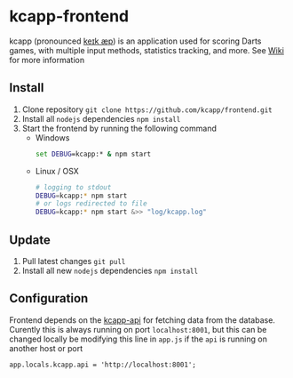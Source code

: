 # kcapp-frontend
kcapp (pronounced [keɪk æp](https://en.wikipedia.org/wiki/Help:IPA/English)) is an application used for scoring Darts games, with multiple input methods, statistics tracking, and more. See [Wiki](https://github.com/kcapp/frontend/wiki) for more information

## Install
1. Clone repository `git clone https://github.com/kcapp/frontend.git`
2. Install all `nodejs` dependencies `npm install`
3. Start the frontend by running the following command
    * Windows
        ```bat
        set DEBUG=kcapp:* & npm start
        ```
    * Linux / OSX
        ```bash
        # logging to stdout
        DEBUG=kcapp:* npm start
        # or logs redirected to file
        DEBUG=kcapp:* npm start &>> "log/kcapp.log"
        ```

## Update
1. Pull latest changes `git pull`
2. Install all new `nodejs` dependencies `npm install`

## Configuration
Frontend depends on the [kcapp-api](https://github.com/kcapp/api) for fetching data from the database. Curently this is always running on port `localhost:8001`, but this can be changed locally be modifying this line in `app.js` if the `api` is running on another host or port
```
app.locals.kcapp.api = 'http://localhost:8001';
```